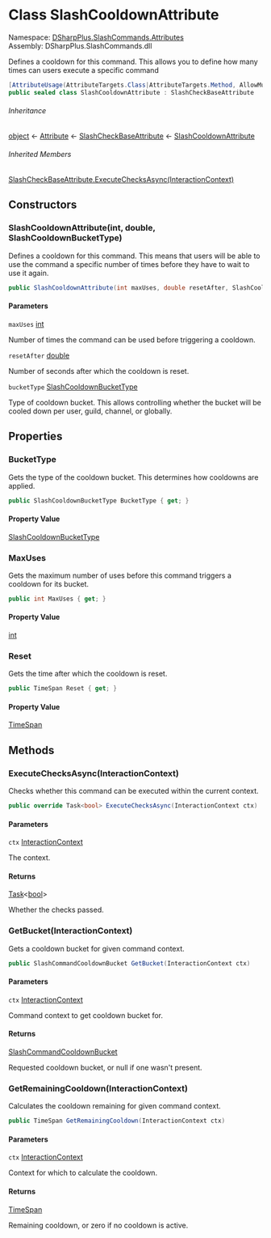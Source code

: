 # Class SlashCooldownAttribute

Namespace: [DSharpPlus.SlashCommands.Attributes](DSharpPlus.SlashCommands.Attributes.md)  
Assembly: DSharpPlus.SlashCommands.dll

Defines a cooldown for this command. This allows you to define how many times can users execute a specific command

```csharp
[AttributeUsage(AttributeTargets.Class|AttributeTargets.Method, AllowMultiple = true, Inherited = false)]
public sealed class SlashCooldownAttribute : SlashCheckBaseAttribute
```

###### Inheritance

[object](https://learn.microsoft.com/dotnet/api/system.object) ← 
[Attribute](https://learn.microsoft.com/dotnet/api/system.attribute) ← 
[SlashCheckBaseAttribute](DSharpPlus.SlashCommands.SlashCheckBaseAttribute.md) ← 
[SlashCooldownAttribute](DSharpPlus.SlashCommands.Attributes.SlashCooldownAttribute.md)

###### Inherited Members

[SlashCheckBaseAttribute.ExecuteChecksAsync\(InteractionContext\)](DSharpPlus.SlashCommands.SlashCheckBaseAttribute.md\#DSharpPlus\_SlashCommands\_SlashCheckBaseAttribute\_ExecuteChecksAsync\_DSharpPlus\_SlashCommands\_InteractionContext\_)

## Constructors

### <a id="DSharpPlus_SlashCommands_Attributes_SlashCooldownAttribute__ctor_System_Int32_System_Double_DSharpPlus_SlashCommands_Attributes_SlashCooldownBucketType_"></a>SlashCooldownAttribute\(int, double, SlashCooldownBucketType\)

Defines a cooldown for this command. This means that users will be able to use the command a specific number of times before they have to wait to use it again.

```csharp
public SlashCooldownAttribute(int maxUses, double resetAfter, SlashCooldownBucketType bucketType)
```

#### Parameters

`maxUses` [int](https://learn.microsoft.com/dotnet/api/system.int32)

Number of times the command can be used before triggering a cooldown.

`resetAfter` [double](https://learn.microsoft.com/dotnet/api/system.double)

Number of seconds after which the cooldown is reset.

`bucketType` [SlashCooldownBucketType](DSharpPlus.SlashCommands.Attributes.SlashCooldownBucketType.md)

Type of cooldown bucket. This allows controlling whether the bucket will be cooled down per user, guild, channel, or globally.

## Properties

### <a id="DSharpPlus_SlashCommands_Attributes_SlashCooldownAttribute_BucketType"></a>BucketType

Gets the type of the cooldown bucket. This determines how cooldowns are applied.

```csharp
public SlashCooldownBucketType BucketType { get; }
```

#### Property Value

[SlashCooldownBucketType](DSharpPlus.SlashCommands.Attributes.SlashCooldownBucketType.md)

### <a id="DSharpPlus_SlashCommands_Attributes_SlashCooldownAttribute_MaxUses"></a>MaxUses

Gets the maximum number of uses before this command triggers a cooldown for its bucket.

```csharp
public int MaxUses { get; }
```

#### Property Value

[int](https://learn.microsoft.com/dotnet/api/system.int32)

### <a id="DSharpPlus_SlashCommands_Attributes_SlashCooldownAttribute_Reset"></a>Reset

Gets the time after which the cooldown is reset.

```csharp
public TimeSpan Reset { get; }
```

#### Property Value

[TimeSpan](https://learn.microsoft.com/dotnet/api/system.timespan)

## Methods

### <a id="DSharpPlus_SlashCommands_Attributes_SlashCooldownAttribute_ExecuteChecksAsync_DSharpPlus_SlashCommands_InteractionContext_"></a>ExecuteChecksAsync\(InteractionContext\)

Checks whether this command can be executed within the current context.

```csharp
public override Task<bool> ExecuteChecksAsync(InteractionContext ctx)
```

#### Parameters

`ctx` [InteractionContext](DSharpPlus.SlashCommands.InteractionContext.md)

The context.

#### Returns

[Task](https://learn.microsoft.com/dotnet/api/system.threading.tasks.task\-1)<[bool](https://learn.microsoft.com/dotnet/api/system.boolean)\>

Whether the checks passed.

### <a id="DSharpPlus_SlashCommands_Attributes_SlashCooldownAttribute_GetBucket_DSharpPlus_SlashCommands_InteractionContext_"></a>GetBucket\(InteractionContext\)

Gets a cooldown bucket for given command context.

```csharp
public SlashCommandCooldownBucket GetBucket(InteractionContext ctx)
```

#### Parameters

`ctx` [InteractionContext](DSharpPlus.SlashCommands.InteractionContext.md)

Command context to get cooldown bucket for.

#### Returns

[SlashCommandCooldownBucket](DSharpPlus.SlashCommands.Attributes.SlashCommandCooldownBucket.md)

Requested cooldown bucket, or null if one wasn't present.

### <a id="DSharpPlus_SlashCommands_Attributes_SlashCooldownAttribute_GetRemainingCooldown_DSharpPlus_SlashCommands_InteractionContext_"></a>GetRemainingCooldown\(InteractionContext\)

Calculates the cooldown remaining for given command context.

```csharp
public TimeSpan GetRemainingCooldown(InteractionContext ctx)
```

#### Parameters

`ctx` [InteractionContext](DSharpPlus.SlashCommands.InteractionContext.md)

Context for which to calculate the cooldown.

#### Returns

[TimeSpan](https://learn.microsoft.com/dotnet/api/system.timespan)

Remaining cooldown, or zero if no cooldown is active.


